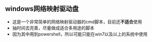 ## windows网络映射驱动盘

- 这是一个非常简单的网络映射驱动器的cmd脚本，目前还**不适合**使用
- 抽时间去完善，尽量做成适合多用途的脚本
- 因为其中用到powershell，所以可能只能在win7以及以上的系统中使用